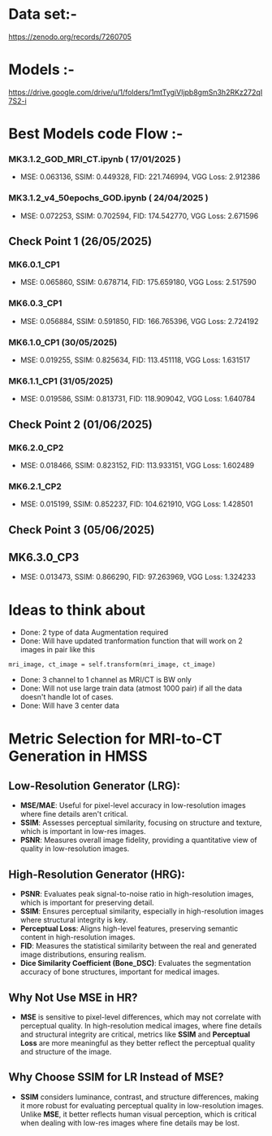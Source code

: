 # Data set:-
https://zenodo.org/records/7260705 

# Models :-
https://drive.google.com/drive/u/1/folders/1mtTygiVIjpb8gmSn3h2RKz272qI7S2-i

# Best Models code Flow :-

### MK3.1.2_GOD_MRI_CT.ipynb ( 17/01/2025 )
- MSE: 0.063136, SSIM: 0.449328, FID: 221.746994, VGG Loss: 2.912386

### MK3.1.2_v4_50epochs_GOD.ipynb ( 24/04/2025 )
- MSE: 0.072253, SSIM: 0.702594, FID: 174.542770, VGG Loss: 2.671596

## Check Point 1 (26/05/2025)

### MK6.0.1_CP1
- MSE: 0.065860, SSIM: 0.678714, FID: 175.659180, VGG Loss: 2.517590

### MK6.0.3_CP1
- MSE: 0.056884, SSIM: 0.591850, FID: 166.765396, VGG Loss: 2.724192

### MK6.1.0_CP1 (30/05/2025)
- MSE: 0.019255, SSIM: 0.825634, FID: 113.451118, VGG Loss: 1.631517

### MK6.1.1_CP1 (31/05/2025)
- MSE: 0.019586, SSIM: 0.813731, FID: 118.909042, VGG Loss: 1.640784

## Check Point 2 (01/06/2025)

### MK6.2.0_CP2
- MSE: 0.018466, SSIM: 0.823152, FID: 113.933151, VGG Loss: 1.602489

### MK6.2.1_CP2
- MSE: 0.015199, SSIM: 0.852237, FID: 104.621910, VGG Loss: 1.428501

## Check Point 3 (05/06/2025)

## MK6.3.0_CP3
- MSE: 0.013473, SSIM: 0.866290, FID: 97.263969, VGG Loss: 1.324233


### 

# Ideas to think about
- Done: 2 type of data Augmentation required
- Done: Will have updated tranformation function that will work on 2 images in pair like this
```
mri_image, ct_image = self.transform(mri_image, ct_image)
```
-  Done: 3 channel to 1 channel as MRI/CT is BW only
-  Done: Will not use large train data (atmost 1000 pair) if all the data doesn't handle lot of cases.
- Done: Will have 3 center data
  
# Metric Selection for MRI-to-CT Generation in HMSS

## Low-Resolution Generator (LRG):
- **MSE/MAE**: Useful for pixel-level accuracy in low-resolution images where fine details aren't critical.
- **SSIM**: Assesses perceptual similarity, focusing on structure and texture, which is important in low-res images.
- **PSNR**: Measures overall image fidelity, providing a quantitative view of quality in low-resolution images.

## High-Resolution Generator (HRG):
- **PSNR**: Evaluates peak signal-to-noise ratio in high-resolution images, which is important for preserving detail.
- **SSIM**: Ensures perceptual similarity, especially in high-resolution images where structural integrity is key.
- **Perceptual Loss**: Aligns high-level features, preserving semantic content in high-resolution images.
- **FID**: Measures the statistical similarity between the real and generated image distributions, ensuring realism.
- **Dice Similarity Coefficient (Bone_DSC)**: Evaluates the segmentation accuracy of bone structures, important for medical images.

## Why Not Use MSE in HR?
- **MSE** is sensitive to pixel-level differences, which may not correlate with perceptual quality. In high-resolution medical images, where fine details and structural integrity are critical, metrics like **SSIM** and **Perceptual Loss** are more meaningful as they better reflect the perceptual quality and structure of the image.

## Why Choose SSIM for LR Instead of MSE?
- **SSIM** considers luminance, contrast, and structure differences, making it more robust for evaluating perceptual quality in low-resolution images. Unlike **MSE**, it better reflects human visual perception, which is critical when dealing with low-res images where fine details may be lost.
